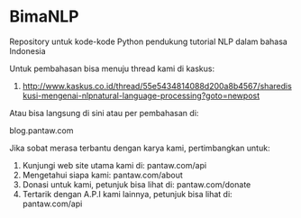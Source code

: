 # BimaNLP
Repository untuk kode-kode Python pendukung tutorial NLP dalam bahasa Indonesia

Untuk pembahasan bisa menuju thread kami di kaskus:

1. http://www.kaskus.co.id/thread/55e5434814088d200a8b4567/sharediskusi-mengenai-nlpnatural-language-processing?goto=newpost

Atau bisa langsung di sini atau per pembahasan di: 

blog.pantaw.com

Jika sobat merasa terbantu dengan karya kami, pertimbangkan untuk:

1. Kunjungi web site utama kami di: pantaw.com/api
2. Mengetahui siapa kami: pantaw.com/about
3. Donasi untuk kami, petunjuk bisa lihat di: pantaw.com/donate
4. Tertarik dengan A.P.I kami lainnya, petunjuk bisa lihat di: pantaw.com/api
